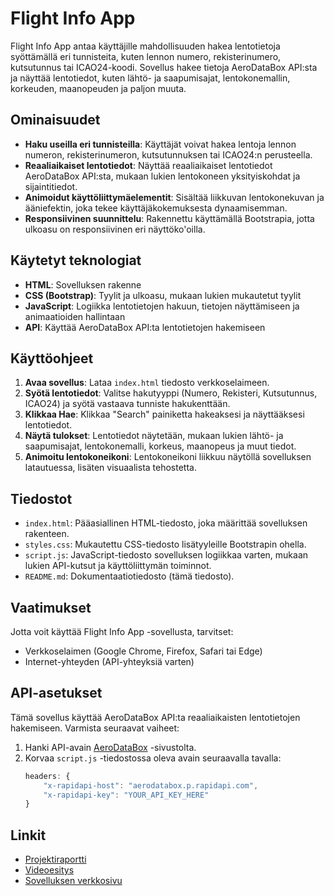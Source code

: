 # Flight Info App

Flight Info App antaa käyttäjille mahdollisuuden hakea lentotietoja syöttämällä eri tunnisteita, kuten lennon numero, rekisterinumero, kutsutunnus tai ICAO24-koodi. Sovellus hakee tietoja AeroDataBox API:sta ja näyttää lentotiedot, kuten lähtö- ja saapumisajat, lentokonemallin, korkeuden, maanopeuden ja paljon muuta.

## Ominaisuudet

- **Haku useilla eri tunnisteilla**: Käyttäjät voivat hakea lentoja lennon numeron, rekisterinumeron, kutsutunnuksen tai ICAO24:n perusteella.
- **Reaaliaikaiset lentotiedot**: Näyttää reaaliaikaiset lentotiedot AeroDataBox API:sta, mukaan lukien lentokoneen yksityiskohdat ja sijaintitiedot.
- **Animoidut käyttöliittymäelementit**: Sisältää liikkuvan lentokonekuvan ja ääniefektin, joka tekee käyttäjäkokemuksesta dynaamisemman.
- **Responsiivinen suunnittelu**: Rakennettu käyttämällä Bootstrapia, jotta ulkoasu on responsiivinen eri näyttöko'oilla.

## Käytetyt teknologiat

- **HTML**: Sovelluksen rakenne
- **CSS (Bootstrap)**: Tyylit ja ulkoasu, mukaan lukien mukautetut tyylit
- **JavaScript**: Logiikka lentotietojen hakuun, tietojen näyttämiseen ja animaatioiden hallintaan
- **API**: Käyttää AeroDataBox API:ta lentotietojen hakemiseen

## Käyttöohjeet

1. **Avaa sovellus**: Lataa `index.html` tiedosto verkkoselaimeen.
2. **Syötä lentotiedot**: Valitse hakutyyppi (Numero, Rekisteri, Kutsutunnus, ICAO24) ja syötä vastaava tunniste hakukenttään.
3. **Klikkaa Hae**: Klikkaa "Search" painiketta hakeaksesi ja näyttääksesi lentotiedot.
4. **Näytä tulokset**: Lentotiedot näytetään, mukaan lukien lähtö- ja saapumisajat, lentokonemalli, korkeus, maanopeus ja muut tiedot.
5. **Animoitu lentokoneikoni**: Lentokoneikoni liikkuu näytöllä sovelluksen latautuessa, lisäten visuaalista tehostetta.

## Tiedostot

- `index.html`: Pääasiallinen HTML-tiedosto, joka määrittää sovelluksen rakenteen.
- `styles.css`: Mukautettu CSS-tiedosto lisätyyleille Bootstrapin ohella.
- `script.js`: JavaScript-tiedosto sovelluksen logiikkaa varten, mukaan lukien API-kutsut ja käyttöliittymän toiminnot.
- `README.md`: Dokumentaatiotiedosto (tämä tiedosto).

## Vaatimukset

Jotta voit käyttää Flight Info App -sovellusta, tarvitset:

- Verkkoselaimen (Google Chrome, Firefox, Safari tai Edge)
- Internet-yhteyden (API-yhteyksiä varten)

## API-asetukset

Tämä sovellus käyttää AeroDataBox API:ta reaaliaikaisten lentotietojen hakemiseen. Varmista seuraavat vaiheet:

1. Hanki API-avain [AeroDataBox](https://rapidapi.com/aerodatabox/api/aerodatabox) -sivustolta.
2. Korvaa `script.js` -tiedostossa oleva avain seuraavalla tavalla:
   ```javascript
   headers: {
       "x-rapidapi-host": "aerodatabox.p.rapidapi.com",
       "x-rapidapi-key": "YOUR_API_KEY_HERE"
   }

## Linkit

- [Projektiraportti](https://storage.googleapis.com/dokumentit/Flight%20info.docx)
- [Videoesitys](https://www.youtube.com/watch?v=qRsbhDOxwss)
- [Sovelluksen verkkosivu](https://rad-madeleine-8333d5.netlify.app)
